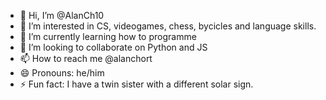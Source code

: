 - 👋 Hi, I’m @AlanCh10
- 👀 I’m interested in CS, videogames, chess, bycicles and language skills.
- 🌱 I’m currently learning how to programme
- 💞️ I’m looking to collaborate on Python and JS
- 📫 How to reach me @alanchort  
- 😄 Pronouns: he/him
- ⚡ Fun fact: I have a twin sister with a different solar sign. 

<!---
AlanCh10/AlanCh10 is a ✨ special ✨ repository because its `README.md` (this file) appears on your GitHub profile.
You can click the Preview link to take a look at your changes.
--->
